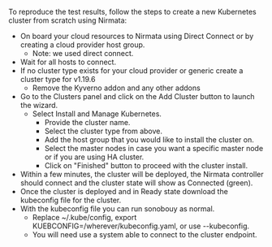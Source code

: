 To reproduce the test results, follow the steps to create a new Kubernetes cluster from scratch using Nirmata:
* On board your cloud resources to Nirmata using Direct Connect or by creating a cloud provider host group.
    * Note: we used direct connect.
* Wait for all hosts to connect.
* If no cluster type exists for your cloud provider or generic create a cluster type for v1.19.6
    * Remove the Kyverno addon and any other addons
* Go to the Clusters panel and click on the Add Cluster button to launch the wizard.
    * Select Install and Manage Kubernetes.
        * Provide the cluster name.
        * Select the cluster type from above.
        * Add the host group that you would like to install the cluster on.
        * Select the master nodes in case you want a specific master node or if you are using HA cluster.
        * Click on "Finished" button to proceed with the cluster install.
* Within a few minutes, the cluster will be deployed, the Nirmata controller should connect and the cluster state will show as Connected (green).
* Once the cluster is deployed and in Ready state download the kubeconfig file for the cluster.
* With the kubeconfig file you can run sonobouy as normal.
    * Replace ~/.kube/config, export KUEBCONFIG=/wherever/kubeconfig.yaml, or use --kubeconfig.
    * You will need use a system able to connect to the cluster endpoint.
